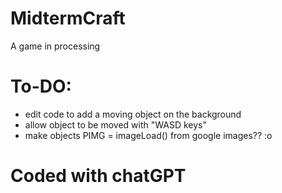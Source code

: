 # MidtermCraft
A game in processing

# To-DO:
- edit code to add a moving object on the background
- allow object to be moved with "WASD keys"
- make objects PIMG = imageLoad() from google images?? :o

# Coded with chatGPT
